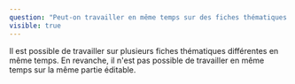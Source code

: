 ```yaml
---
question: "Peut-on travailler en même temps sur des fiches thématiques différentes?"
visible: true
---
```

Il est possible de travailler sur plusieurs fiches thématiques différentes en même temps. En revanche, il n'est pas possible de travailler en même temps sur la même partie éditable.
